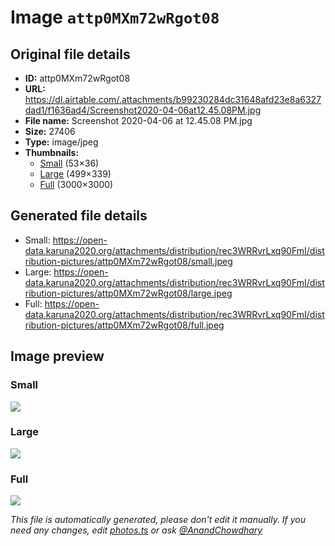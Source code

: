 # Image `attp0MXm72wRgot08`

## Original file details

- **ID:** attp0MXm72wRgot08
- **URL:** https://dl.airtable.com/.attachments/b99230284dc31648afd23e8a6327dad1/f1636ad4/Screenshot2020-04-06at12.45.08PM.jpg
- **File name:** Screenshot 2020-04-06 at 12.45.08 PM.jpg
- **Size:** 27406
- **Type:** image/jpeg
- **Thumbnails:**
  - [Small](https://dl.airtable.com/.attachmentThumbnails/64634dfefede4109b09709416d09ec33/38e677b8) (53×36)
  - [Large](https://dl.airtable.com/.attachmentThumbnails/599f2ded7e78e74ca8a0586d9af80dc3/7249f866) (499×339)
  - [Full](https://dl.airtable.com/.attachmentThumbnails/6424173b491f40a94b6fb9081a38a3f1/ebb7db21) (3000×3000)

## Generated file details

- Small: https://open-data.karuna2020.org/attachments/distribution/rec3WRRvrLxq90FmI/distribution-pictures/attp0MXm72wRgot08/small.jpeg
- Large: https://open-data.karuna2020.org/attachments/distribution/rec3WRRvrLxq90FmI/distribution-pictures/attp0MXm72wRgot08/large.jpeg
- Full: https://open-data.karuna2020.org/attachments/distribution/rec3WRRvrLxq90FmI/distribution-pictures/attp0MXm72wRgot08/full.jpeg

## Image preview

### Small

![](https://open-data.karuna2020.org/attachments/distribution/rec3WRRvrLxq90FmI/distribution-pictures/attp0MXm72wRgot08/small.jpeg)

### Large

![](https://open-data.karuna2020.org/attachments/distribution/rec3WRRvrLxq90FmI/distribution-pictures/attp0MXm72wRgot08/large.jpeg)

### Full

![](https://open-data.karuna2020.org/attachments/distribution/rec3WRRvrLxq90FmI/distribution-pictures/attp0MXm72wRgot08/full.jpeg)

_This file is automatically generated, please don't edit it manually. If you need any changes, edit [photos.ts](/photos.ts) or ask [@AnandChowdhary](https://github.com/AnandChowdhary)_
